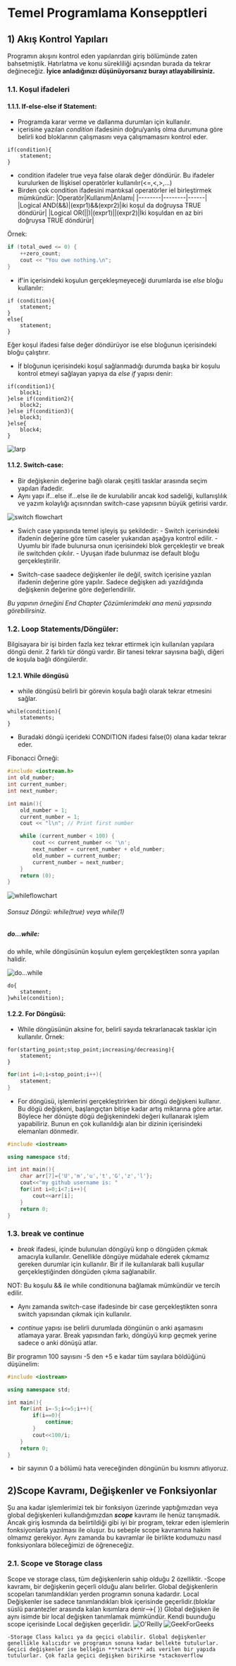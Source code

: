 # Temel Programlama Konsepptleri
## 1) Akış Kontrol Yapıları
Programın akışını kontrol eden yapılanrdan giriş bölümünde zaten bahsetmiştik. Hatırlatma ve konu sürekliliği açısından burada da tekrar değineceğiz. **İyice anladığınızı düşünüyorsanız burayı atlayabilirsiniz.**

### 1.1. Koşul ifadeleri
#### 1.1.1. If-else-else if Statement:
* Programda karar verme ve dallanma durumları için kullanılır. 
* içerisine yazılan *condition* ifadesinin doğru/yanlış olma durumuna göre belirli kod bloklarının çalışmasını veya çalışmamasını kontrol eder.

```
if(condition){
	statement;
}
```
* condition ifadeler true veya false olarak değer döndürür. Bu ifadeler kurulurken de İlişkisel operatörler kullanılır(<=,<,>,...)
* Birden çok condition ifadesini mantıksal operatörler iel birleştirmek mümkündür:
|Operatör|Kullanım|Anlamı|
|--------|--------|------|
|Logical AND(&&)|(expr1)&&(expr2)|iki koşul da doğruysa TRUE döndürür|
|Logical OR(\|\|)|(expr1)\|\|(expr2)|İki koşuldan en az biri doğruysa TRUE döndürür|

Örnek: 
```cpp
if (total_owed <= 0) {
	++zero_count;
	cout << "You owe nothing.\n";
}
```

* if'in içerisindeki koşulun gerçekleşmeyeceği durumlarda ise *else* bloğu kullanılır:

```
if (condition){
	statement;
}
else{
	statement;
}
```

Eğer koşul ifadesi false değer döndürüyor ise else bloğunun içerisindeki bloğu çalıştırır.

* İf bloğunun içerisindeki koşul sağlanmadığı durumda başka bir koşulu kontrol etmeyi sağlayan yapıya da *else if* yapısı denir:

```
if(condition1){
	block1;
}else if(condition2){
	block2;
}else if(condition3){
	block3;
}else{
	block4;
}

```

![larp](http://larp.marcolavoie.ca/en/DocHTM/131.gif)

#### 1.1.2. Switch-case: 
* Bir değişkenin değerine bağlı olarak çeşitli tasklar arasında seçim yapılan ifadedir.
* Aynı yapı if...else if...else ile de kurulabilir ancak kod sadeliği, kullanışlılık ve yazım kolaylığı açısınndan switch-case yapısının büyük getirisi vardır.

![switch flowchart](https://cdn.programiz.com/sites/tutorial2program/files/flowchart-switch-statement.jpg)

* Swich case yapısında temel işleyiş şu şekildedir: 
		- Switch içerisindeki ifadenin değerine göre tüm caseler yukarıdan aşağıya kontrol edilir.
		- Uyumlu bir ifade bulunursa onun içerisindeki blok gerçekleştir ve break ile switchden çıkılır.
		- Uyuşan ifade bulunmaz ise default bloğu gerçekleştirilir.

* Switch-case saadece değişkenler ile değil, switch içerisine yazılan ifadenin değerine göre yapılır. Sadece değişken adı yazıldığında değişkenin değerine göre değerlendirilir.

*Bu yapının örneğini End Chapter Çözümlerimdeki ana menü yapısında görebilirsiniz.*

### 1.2. Loop Statements/Döngüler:
Bilgisayara bir işi birden fazla kez tekrar ettirmek için kullanılan yapılara döngü denir. 2 farklı tür döngü vardır. Bir tanesi tekrar sayısına bağlı, diğeri de koşula bağlı döngülerdir.

#### 1.2.1. While döngüsü
* while döngüsü belirli bir görevin koşula bağlı olarak tekrar etmesini sağlar.

```
while(condition){
	statements;
}
```
* Buradaki döngü içerideki CONDITION ifadesi false(0) olana kadar tekrar eder.

Fibonacci Örneği:
```cpp
#include <iostream.h>
int old_number;
int current_number;
int next_number;

int main(){
	old_number = 1;
	current_number = 1;
	cout << "l\n"; // Print first number

	while (current_number < 100) {
		cout << current_number << '\n';
		next_number = current_number + old_number;
		old_number = current_number;
		current_number = next_number;
	}
	return (0);
}
```
![whileflowchart](https://i.pinimg.com/736x/2c/6c/8a/2c6c8a0fb55e61fa2dbe2b878f361abd.jpg)

###### Sonsuz Döngü: while(true) veya while(1)

##### do...while:
do while, while döngüsünün koşulun eylem gerçekleştikten sonra yapılan halidir.

![do...while](https://preview.redd.it/6wksqjmmyw321.jpg?auto=webp&s=aceebdeb23af98598c2508b42f77debbcd36cf4b)
```
do{
	statement;
}while(condition);
```

#### 1.2.2. For Döngüsü:
* While döngüsünün aksine for, belirli sayıda tekrarlanacak tasklar için kullanılır. 
Örnek:
```
for(starting_point;stop_point;increasing/decreasing){
	statement;
}
```
```cpp
for(int i=0;i<stop_point;i++){
	statement;
}
```
* For döngüsü, işlemlerini gerçekleştirirken bir döngü değişkeni kullanır. Bu dögü değişkeni, başlangıçtan bitişe kadar artış miktarına göre artar. Böylece her dönüşte dögü değişkenindeki değeri kullanarak işlem yapabiliriz. Bunun en çok kullanıldığı alan bir dizinin içerisindeki elemanları dönmedir.

```cpp
#include <iostream>

using namespace std;

int int main(){
	char arr[7]={'U','m','u','t','G','z','l'};
	cout<<"my github username is: "
	for(int i=0;i<7;i++){
		cout<<arr[i];
	}
	return 0;
}
```

### 1.3. break ve continue

* *break* ifadesi, içinde bulunulan döngüyü kırıp o döngüden çıkmak amacıyla kullanılır. Genellikle döngüye müdahale ederek çıkmamız gereken durumlar için kullanılır. Bir if ile kullanılarak balli kuşullar gerçekleştiğinden döngüden çıkma sağlanabilir.

NOT: Bu koşulu && ile while conditionuna bağlamak mümkündür ve tercih edilir.

* Aynı zamanda switch-case ifadesinde bir case gerçekleştikten sonra switch yapısından çıkmak için kullanılır.

* *continue* yapısı ise belirli durumlada döngünün o anki aşamasını atlamaya yarar. Break yapısından farkı, döngüyü kırıp geçmek yerine sadece o anki dönüşü atlar.

Bir programın 100 sayısını -5 den +5 e kadar tüm sayılara böldüğünü düşünelim:

```cpp
#include <iostream>

using namespace std;

int main(){
	for(int i=-5;i<=5;i++){
		if(i==0){
			continue;
		}
		cout<<100/i;
	}
	return 0;
}

```
* bir sayının 0 a bölümü hata vereceğinden döngünün bu kısmını atlıyoruz.


## 2)Scope Kavramı, Değişkenler ve Fonksiyonlar
Şu ana kadar işlemlerimizi tek bir fonksiyon üzerinde yaptığımızdan veya global değişkenleri kullandığımızdan ***scope*** kavramı ile henüz tanışmadık. Ancak giriş kısmında da belirtildiği gibi iyi bir program, tekrar eden işlemlerin fonksiyonlarla yazılması ile oluşur. bu sebeple scope kavramına hakim olmamız gerekiyor. Aynı zamanda bu kavramlar ile birlikte kodumuzu nasıl fonksiyonlara böleceğimizi de öğreneceğiz.

### 2.1. Scope ve Storage class
Scope ve storage class, tüm değişkenlerin sahip olduğu 2 özelliktir. 
	-Scope kavramı, bir değişkenin geçerli olduğu alanı belirler. Global değişkenlerin scopeları tanımlandıkları yerden programın sonuna kadardır. Local Değişkenler ise sadece tanımlandıkları blok içerisinde geçerlidir.(bloklar süslü parantezler arasında kalan kısımlara denir-->{ })
	Global değişken ile aynı isimde bir local değişken tanımlamak mümkündür. Kendi buunduğu scope içerisinde Local değişken geçerlidir. 
	![O'Reilly](https://www.oreilly.com/library/view/practical-c-programming/0596004192/httpatomoreillycomsourceoreillyimages55188.png) ![GeekForGeeks](https://media.geeksforgeeks.org/wp-content/cdn-uploads/Variable-scope-in-C.png)

	-Storage Class kalıcı ya da geçici olabilir. Global değişkenler genellikle kalıcıdır ve programın sonuna kadar bellekte tutulurlar. Geçici değişkenler ise belleğin ***stack*** adı verilen bir yapıda tutulurlar. Çok fazla geçici değişken birikirse *stackoverflow









